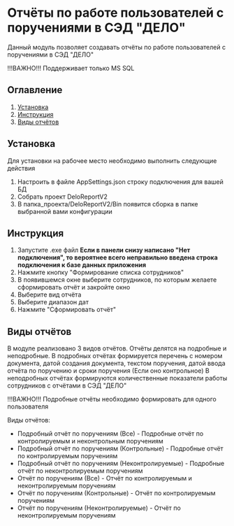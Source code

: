 # Отчёты по работе пользователей с поручениями в СЭД "ДЕЛО"

Данный модуль позволяет создавать отчёты по работе пользователей с поручениями в СЭД "ДЕЛО"

!!!ВАЖНО!!!
Поддерживает только MS SQL

## Оглавление 

1. [Установка](установка)
2. [Инструкция](инструкция)
3. [Виды отчётов](виды_отчётов)  

<a name="установка"><h2>Установка</h2></a>
Для установки на рабочее место необходимо выполнить следующие действия
1. Настроить в файле AppSettings.json строку подключения для вашей БД
2. Собрать проект DeloReportV2
3. В папка_проекта/DeloReportV2/Bin появится сборка в папке выбранной вами конфигурации

<a name="инструкция"><h2>Инструкция</h2></a>
1) Запустите .exe файл
__Если в панели снизу написано "Нет подключения", то вероятнее всего неправильно введена строка подключения к базе данных приложения__
2) Нажмите кнопку "Формирование списка сотрудников"
3) В появившемся окне выберите сотрудников, по которым желаете сформировать отчёт и закройте окно
4) Выберите вид отчёта
5) Выберите диапазон дат
6) Нажмите "Сформировать отчёт"

<a name="виды_отчётов"><h2>Виды отчётов</h2></a> 
В модуле реализовано 3 видов отчётов. Отчёты делятся на подробные и неподробные.
В подробных отчётах формируется перечень с номером документа, датой создания документа, текстом поручения, датой ввода отчёта по поручению и сроки поручения (Если оно контрольное)
В неподробных отчётах формируются количественные показатели работы сотрудников с отчётами в СЭД "ДЕЛО"

!!!ВАЖНО!!!
Подробные отчёты необходимо формировать для одного пользователя

Виды отчётов:
+ Подробный отчёт по поручениям (Все) - Подробные отчёт по контролируемым и неконтрольным поручениям
+ Подробный отчёт по поручениям (Контрольные) - Подробные отчёт по контролируемым поручениям
+ Подробный отчёт по поручениям (Неконтролируемые) - Подробные отчёт по неконтролируемым поручениям
+ Отчёт по поручениям (Все) - Отчёт по контролируемым и неконтролируемым поручениям
+ Отчёт по поручениям (Контрольные) - Отчёт по контролируемым поручениям
+ Отчёт по поручениям (Неконтролируемые) - Отчёт по неконтролируемым поручениям
